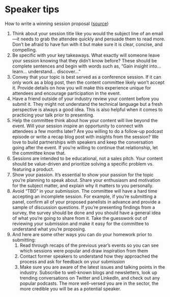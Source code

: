 # Speaker tips

How to write a winning session proposal ([source](https://github.blog/2023-05-18-9-tips-to-go-from-attendee-to-speaker-at-a-tech-conference/))

1. Think about your session title like you would the subject line of an email—it needs to grab the attendee quickly and persuade them to read more. Don’t be afraid to have fun with it but make sure it is clear, concise, and compelling.
2. Be specific with your key takeaways. What exactly will someone leave your session knowing that they didn’t know before? These should be complete sentences and begin with words such as, “Gain insight into… learn… understand… discover…”
3. Convey that your topic is best served as a conference session. If it can only work as a blog post, then the content committee likely won’t accept it. Provide details on how you will make this experience unique for attendees and encourage participation in the event.
4. Have a friend outside of your industry review your content before you submit it. They might not understand the technical language but a fresh perspective is always a good idea. This is also helpful when it comes to practicing your talk prior to presenting.
5. Help the committee think about how your content will live beyond the event. Will your session inspire an opportunity to connect with attendees a few months later? Are you willing to do a follow-up podcast episode or write a recap blog post with insights from the session? We love to build partnerships with speakers and keep the conversation going after the event. If you’re willing to continue that relationship, let the committee know that.
6. Sessions are intended to be educational, not a sales pitch. Your content should be value-driven and prioritize solving a specific problem vs. featuring a product.
7. Show your passion. It’s essential to show your passion for the topic you’re planning to speak about. Share your enthusiasm and motivation for the subject matter, and explain why it matters to you personally.
8. Avoid “TBD” in your submission. The committee will have a hard time accepting an incomplete session. For example, if you’re submitting a panel, confirm all of your proposed panelists in advance and provide a sample of discussion questions. If you’re presenting findings from a survey, the survey should be done and you should have a general idea of what you’re going to share from it. Take the guesswork out of reviewing your submission and make it easy for the committee to understand what you’re proposing.
9. And here are some other ways you can do your homework prior to submitting:
   1. Read through recaps of the previous year’s events so you can see which sessions were popular and draw inspiration from them
   2. Contact former speakers to understand how they approached the process and ask for feedback on your submission
   3. Make sure you are aware of the latest issues and talking points in the industry. Subscribe to well-known blogs and newsletters, look up trending conversations on Twitter and LinkedIn, and check out any popular podcasts. The more well-versed you are in the sector, the more credible you will be as a potential speaker.

